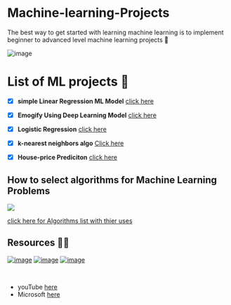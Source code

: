 # Machine-learning-Projects
The best way to get started with learning machine learning is to implement beginner to advanced level machine learning projects 🤖

![image](https://www.vippng.com/png/full/258-2589914_how-to-become-a-machine-learning-engineer-ai.png)
 
 


# List of ML projects 💌 

- [x] **simple Linear Regression ML Model** [click here ](https://github.com/Aj7t/Machine-learning-Projects/tree/main/Blogathon)
- [x] **Emogify Using Deep Learning Model** [click here ](https://github.com/Aj7t/Emogify)
- [x] **Logistic Regression** [click here](https://github.com/Aj7t/Machine-learning-Projects/tree/main/Loan%20Prediction)
- [x] **k-nearest neighbors algo** [Click here](https://github.com/Aj7t/Machine-learning-Projects/tree/main/KNN%20Implementation)
- [x] **House-price Prediciton** [click here](https://github.com/Aj7t/Machine-learning-Projects/tree/main/House-price%20Prediciton)
 


## How to select algorithms for  Machine Learning Problems
![](https://docs.microsoft.com/en-us/azure/machine-learning/media/how-to-select-algorithms/how-to-select-algorithms.png)

[click here for Algorithms list with thier uses](https://docs.microsoft.com/en-us/azure/machine-learning/media/algorithm-cheat-sheet/machine-learning-algorithm-cheat-sheet.svg)


## Resources 🚀🚀
[![image](https://user-images.githubusercontent.com/67835881/117100205-cd86ee00-ad90-11eb-992f-9e7d7e3e558e.png)](https://learn.datacamp.com/)   [![image](https://user-images.githubusercontent.com/67835881/117104060-193d9580-ad99-11eb-9e0c-78fdbe4ff490.png)](https://www.coursera.org/learn/machine-learning)   [![image](https://user-images.githubusercontent.com/67835881/117100715-11c6be00-ad92-11eb-82da-16b2a7fe53cf.png)](https://courses.analyticsvidhya.com/)    

<br>

 -  youTube [here](https://www.youtube.com/user/krishnaik06/playlists)
 -  Microsoft [here](https://docs.microsoft.com/en-us/azure/machine-learning/) 

